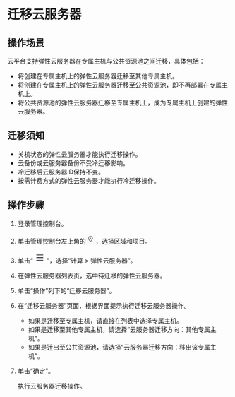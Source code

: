 # 迁移云服务器<a name="ecs_03_0164"></a>

## 操作场景<a name="section17761164816565"></a>

云平台支持弹性云服务器在专属主机与公共资源池之间迁移，具体包括：

-   将创建在专属主机上的弹性云服务器迁移至其他专属主机。
-   将创建在专属主机上的弹性云服务器迁移至公共资源池，即不再部署在专属主机上。
-   将公共资源池的弹性云服务器迁移至专属主机上，成为专属主机上创建的弹性云服务器。

## 迁移须知<a name="section1213835718599"></a>

-   关机状态的弹性云服务器才能执行迁移操作。
-   云备份或云服务器备份不受冷迁移影响。
-   冷迁移后云服务器ID保持不变。
-   按需计费方式的弹性云服务器才能执行冷迁移操作。

## 操作步骤<a name="section12638144614015"></a>

1.  登录管理控制台。
2.  单击管理控制台左上角的![](figures/icon-region.png)，选择区域和项目。
3.  单击“![](figures/service-list-13.jpg)”，选择“计算 \> 弹性云服务器”。
4.  在弹性云服务器列表页，选中待迁移的弹性云服务器。
5.  单击“操作”列下的“迁移云服务器”。
6.  在“迁移云服务器”页面，根据界面提示执行迁移云服务器操作。
    -   如果是迁移至专属主机，请直接在列表中选择专属主机。
    -   如果是迁移至其他专属主机，请选择“云服务器迁移方向：其他专属主机”。
    -   如果是迁出至公共资源池，请选择“云服务器迁移方向：移出该专属主机”。

7.  单击“确定”。

    执行云服务器迁移操作。


